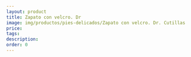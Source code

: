 ```yaml
---
layout: product
title: Zapato con velcro. Dr
image: img/productos/pies-delicados/Zapato con velcro. Dr. Cutillas
price: 
tags: 
description: 
order: 0
---
```

